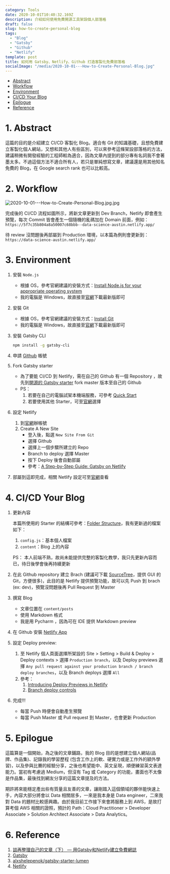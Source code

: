 ```yaml
---
category: Tools
date: 2020-10-01T10:40:32.169Z
description: 介紹如何使用免費開源工具架設個人部落格
draft: false
slug: how-to-create-personal-blog
tags:
  - "Blog"
  - "Gatsby"
  - "Github"
  - "Netlify"
template: post
title: 如何用 Gatsby、Netlify、Github 打造客製化免費部落格
socialImage: "/media/2020-10-01---How-to-Create-Personal-Blog.jpg"
---
```


- [Abstract](#1-abstract)
- [Workflow](#2-workflow)
- [Environment](#3-environment)
- [CI/CD Your Blog](#4-cicd-your-blog)
- [Epilogue](#5-epilogue)
- [Reference](#6-reference)

# 1. Abstract

這篇的目的是介紹建立 CI/CD 客製化 Blog。適合有 Git 的知識基礎，且想免費建立客製化個人網站，又想和其他人有些區別，可以來參考這條架設部落格的方法，建議稍微有開發經驗的工程師較為適合，因為文章內提到的部分專有名詞我不會著墨太多。不過這個方法不適合所有人，若只是單純想寫文章，建議還是用其他知名免費的 Blog，在 Google search rank 也可以比較高。

# 2. Workflow

![2020-10-01---How-to-Create-Personal-Blog.jpg.jpg](/media/2020-10-01---How-to-Create-Personal-Blog.jpg)

完成後的 CI/CD 流程如圖所示，將新文章更新到 Dev Branch，Netlify 即會產生預覽，每次 Commit 皆會產生一個隨機的亂碼加在 Domain 前面，例如：`https://5f7c35b804a8a50007c68bbb--data-science-austin.netlify.app/`

待 review 沒問題後再部屬到 Production 環境，以本篇為例則會更新到：`https://data-science-austin.netlify.app/`

# 3. Environment


1. 安裝 `Node.js` 
    - 根據 OS，參考官網建議的安裝方式：[Install Node.js for your appropriate operating system]([https://www.gatsbyjs.com/tutorial/part-zero/#install-nodejs-for-your-appropriate-operating-system](https://www.gatsbyjs.com/tutorial/part-zero/#install-nodejs-for-your-appropriate-operating-system))
    - 我的電腦是 Windows，故直接至[官網]([https://nodejs.org/en/](https://nodejs.org/en/))下載最新版即可
2. 安裝 Git
    - 根據 OS，參考官網建議的安裝方式：[Install Git]([https://www.gatsbyjs.com/tutorial/part-zero/#install-git](https://www.gatsbyjs.com/tutorial/part-zero/#install-git))
    - 我的電腦是 Windows，故直接至[官網]([https://gitforwindows.org/](https://gitforwindows.org/))下載最新版即可
3. 安裝 Gatsby CLI

    ```bash
    npm install -g gatsby-cli
    ```

4. 申請 [Github]([https://github.com/](https://github.com/)) 帳號
5. Fork Gatsby starter
    - 為了要能 CI/CD 到 Netlify，需在自己的 Github 有一個 Repository ，故先到[開源的 Gatsby starter]([https://github.com/alxshelepenok/gatsby-starter-lumen](https://github.com/alxshelepenok/gatsby-starter-lumen)) fork master 版本至自己的 Github
    - PS：
        1. 若要在自己的電腦試架本機端服務，可參考 [Quick Start]([https://github.com/alxshelepenok/gatsby-starter-lumen#quick-start](https://github.com/alxshelepenok/gatsby-starter-lumen#quick-start))
        2. 若要使用其他 Starter，可至[官網]([https://www.gatsbyjs.com/starters/](https://www.gatsbyjs.com/starters/))選擇
6. 設定 Netlify
    1. 到[官網]([https://www.netlify.com/](https://www.netlify.com/))辦帳號
    2. Create A New Site 
        - 登入後，點選 `New Site From Git`
        - 選擇 Github
        - 選擇上一個步驟所建立的 Repo
        - Branch to deploy 選擇 Master
        - 按下 Deploy 後會自動部屬
        - 參考：[A Step-by-Step Guide: Gatsby on Netlify]([https://www.netlify.com/blog/2016/02/24/a-step-by-step-guide-gatsby-on-netlify/](https://www.netlify.com/blog/2016/02/24/a-step-by-step-guide-gatsby-on-netlify/))
7. 部屬到這即完成，相關 Netlify 設定可至[官網]([https://docs.netlify.com/configure-builds/get-started/#build-image-selection](https://docs.netlify.com/configure-builds/get-started/#build-image-selection))查看

# 4. CI/CD Your Blog

1. 更新內容

    本篇所使用的 Starter 的結構可參考：[Folder Structure]([https://github.com/alxshelepenok/gatsby-starter-lumen#folder-structure](https://github.com/alxshelepenok/gatsby-starter-lumen#folder-structure))，我有更新過的檔案如下：

    1. `config.js`：基本個人檔案
    2. `content`：Blog 上的內容

    PS： 本人前端不熟，故尚未能提供完整的客製化教學，我只先更新內容而已，待日後學會後再持續更新

2. 在此 Github repository 建立 Brach (建議可下載 [SourceTree]([https://www.sourcetreeapp.com/](https://www.sourcetreeapp.com/))，提供 GUI 的 Git，方便很多)，此目的是 Netlify 提供預覽功能，故可以先 Push 到 brach (ex: dev)，預覽沒問題後再 Pull Request 到 Master
3. 撰寫 Blog
    - 文章位置在 `content/posts`
    - 使用 Markdown 格式
    - 我是用 Pycharm ，因為可在 IDE 提供 Markdown preview
4. 在 Github 安裝 [Netlify App]([https://github.com/apps/netlify](https://github.com/apps/netlify))
5. 設定 Deploy preview: 
    1. 至 Netlify 個人頁面選擇所架設的 Site > Setting > Build & Deploy > Deploy contexts > 選擇 `Production branch`，以及 Deploy previews 選擇 `Any pull request against your production branch / branch deploy branches`，以及 Branch deploys 選擇 `All`
    2. 參考：
        1. [Introducing Deploy Previews in Netlify]([https://www.netlify.com/blog/2016/07/20/introducing-deploy-previews-in-netlify/?_ga=2.228685404.1579865990.1601105370-1463208093.1601105370](https://www.netlify.com/blog/2016/07/20/introducing-deploy-previews-in-netlify/?_ga=2.228685404.1579865990.1601105370-1463208093.1601105370))
        2. [Branch deploy controls]([https://docs.netlify.com/site-deploys/overview/#branch-deploy-controls](https://docs.netlify.com/site-deploys/overview/#branch-deploy-controls))
6. 完成!!! 
    - 每當 Push 時便會自動產生預覽
    - 每當 Push Master 或 Pull request 到 Master，也會更新 Production

# 5. Epilogue

這篇算是一個開始，為之後的文章鋪路，我的 Blog 目的是想建立個人網站(品牌、作品集)、記錄我的學習歷程 (包含工作上的軟、硬實力或是工作外的額外學習)，以及參與比賽的經驗分享，之後也希望能中、英文呈現，順便練習英文表達能力。當初有考慮過 Medium，但沒有 Tag 或 Category 的功能，畫面也不太像是作品集，最後找到網友分享的這篇文章提及的方法。

期許將來能穩定產出些有質量且友善的文章，讓剛踏入這個領域的夥伴能快速上手，內容大部分將會以 Data 相關居多，一來是我本身是 Data engineer，二來我對 Data 的題材比較感興趣。由於我目前工作接下來會將服務上到 AWS，是故打算考個 AWS 相關的證照，預計的 Path：Cloud Practitioner > Developer Associate > Solution Architect Associate > Data Analytics。

# 6. Reference

1. [談再整理自己的文章（下） — 用Gatsby和Netlify建立免費網誌]([https://notes.desktopofsamuel.com/posts/談再整理自己的文章下-用Gatsby和Netlify建立免費網誌](https://notes.desktopofsamuel.com/posts/%E8%AB%87%E5%86%8D%E6%95%B4%E7%90%86%E8%87%AA%E5%B7%B1%E7%9A%84%E6%96%87%E7%AB%A0%E4%B8%8B-%E7%94%A8Gatsby%E5%92%8CNetlify%E5%BB%BA%E7%AB%8B%E5%85%8D%E8%B2%BB%E7%B6%B2%E8%AA%8C))
2. [Gatsby]([https://www.gatsbyjs.com/](https://www.gatsbyjs.com/))
3. [alxshelepenok/gatsby-starter-lumen]([https://github.com/alxshelepenok/gatsby-starter-lumen#folder-structure](https://github.com/alxshelepenok/gatsby-starter-lumen#folder-structure))
4. [Netlify]([https://www.netlify.com/](https://www.netlify.com/))